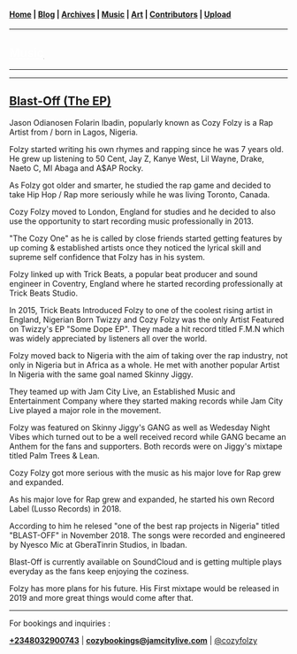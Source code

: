 <head>
  <!-- Favicon -->
  <link rel="shortcut icon" href="../../favicon.ico">
  <!-- Global site tag (gtag.js) - Google Analytics -->
  <script async src="https://www.googletagmanager.com/gtag/js?id=UA-129370470-1"></script>
  <script>
    window.dataLayer = window.dataLayer || [];
    function gtag(){dataLayer.push(arguments);}
    gtag('js', new Date());

    gtag('config', 'UA-129370470-1');
  </script>
</head>

<!-- Main Links -->
#### [Home](../../README.md) | [Blog](../../blog/main.md) | [Archives](../../archives.md) | [Music](../main.md) | [Art](../../art/main.md) | [Contributors](../../contributors.md) | [Upload](../../upload.md)

- - -

## [<span style="text-decoration: underline; color: #fff;">Music</span>](../main.md)

- - -
- - -

## [Blast-Off (The EP)](#)	

Jason Odianosen Folarin Ibadin, popularly known as Cozy Folzy is a Rap Artist from / born in Lagos, Nigeria.  

Folzy started writing his own rhymes and rapping since he was 7 years old. He grew up listening to 50 Cent, Jay Z, Kanye West, Lil Wayne, Drake, Naeto C, MI Abaga and A$AP Rocky.  

As Folzy got older and smarter, he studied the rap game and decided to take Hip Hop / Rap more seriously while he was living Toronto, Canada.   

Cozy Folzy moved to London, England for studies and he decided to also use the opportunity to start recording music professionally in 2013.  

"The Cozy One" as he is called by close friends started getting features by up coming & established artists once they noticed the lyrical skill and supreme self confidence that Folzy has in his system.  

Folzy linked up with Trick Beats, a popular beat producer and sound engineer in Coventry, England where he started recording professionally at Trick Beats Studio.  

In 2015, Trick Beats Introduced Folzy to one of the coolest rising artist in England, Nigerian Born Twizzy and Cozy Folzy was the only Artist Featured on Twizzy's EP "Some Dope EP". They made a hit record titled F.M.N which was widely appreciated by listeners all over the world.  

Folzy moved back to Nigeria with the aim of taking over the rap industry, not only in Nigeria but in Africa as a whole. He met with another popular Artist In Nigeria with the same goal named Skinny Jiggy.   

They teamed up with Jam City Live, an Established Music and Entertainment Company where they started making records while Jam City Live played a major role in the movement.  

Folzy was featured on Skinny Jiggy's GANG as well as Wedesday Night Vibes which turned out to be a well received record while GANG became an Anthem for the fans and supporters. Both records were on Jiggy's mixtape titled Palm Trees & Lean.  

Cozy Folzy got more serious with the music as his major love for Rap grew and expanded.  

As his major love for Rap grew and expanded, he started his own Record Label (Lusso Records) in 2018.  

According to him he relesed "one of the best rap projects in Nigeria" titled "BLAST-OFF" in November 2018. The songs were recorded and engineered by Nyesco Mic at GberaTinrin Studios, in Ibadan.  

Blast-Off is currently available on SoundCloud and is getting multiple plays everyday as the fans keep enjoying the coziness.   

Folzy has more plans for his future. His First mixtape would be released in 2019 and more great things would come after that.    

- - -

For bookings and inquiries :  

<a href="callto:+2348032900743" alt="+2348032900743"><b>+2348032900743</b></a> | [**cozybookings@jamcitylive.com**](#) | [@cozyfolzy](https://instagram.com/cozyfolzy)  
